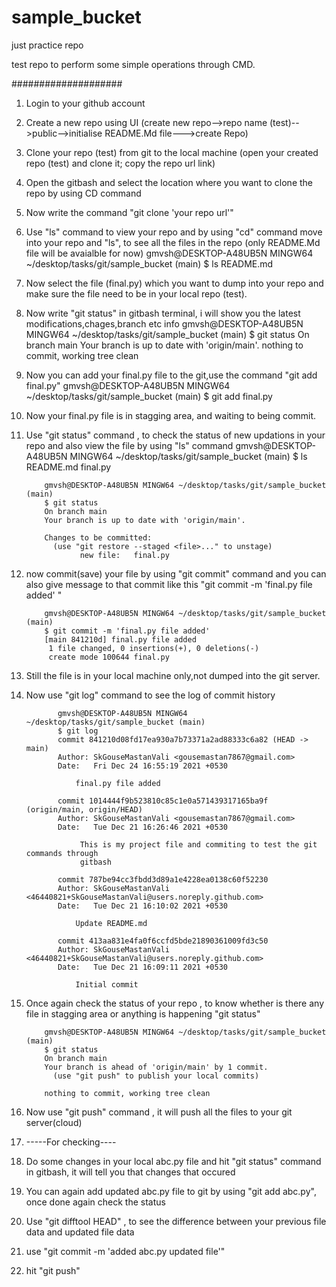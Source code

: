 # sample_bucket
just practice repo

test repo to perform some simple operations through CMD.

####################
1. Login to your github account
2. Create a new repo using UI
   (create new repo-->repo name (test)-->public-->initialise README.Md file--->create Repo)
3. Clone your repo (test) from git to the local machine
  (open your created repo (test) and clone it; copy the repo url link)
4. Open the gitbash and select the location where you want to clone the repo by using CD command
5. Now write the command "git clone 'your repo url'"
6. Use "ls" command to view your repo and by using "cd" command move into your repo and "ls", to see all the files in the repo (only README.Md file will be avaialble for now)
            gmvsh@DESKTOP-A48UB5N MINGW64 ~/desktop/tasks/git/sample_bucket (main)
            $ ls
            README.md

8. Now select the file (final.py) which you want to dump into your repo and make sure the file need to be in your local repo (test).
9. Now write "git status" in gitbash terminal, i will show you the latest modifications,chages,branch etc info
            gmvsh@DESKTOP-A48UB5N MINGW64 ~/desktop/tasks/git/sample_bucket (main)
            $ git status
            On branch main
            Your branch is up to date with 'origin/main'.
            nothing to commit, working tree clean

11. Now you can add your final.py file to the git,use the command "git add final.py"
            gmvsh@DESKTOP-A48UB5N MINGW64 ~/desktop/tasks/git/sample_bucket (main)
            $ git add final.py
13. Now your final.py file is in stagging area, and waiting to being commit.
14. Use "git status" command , to check the status of new updations in your repo and also view the file by using "ls" command
            gmvsh@DESKTOP-A48UB5N MINGW64 ~/desktop/tasks/git/sample_bucket (main)
            $ ls
            README.md  final.py 
            
            gmvsh@DESKTOP-A48UB5N MINGW64 ~/desktop/tasks/git/sample_bucket (main)
            $ git status
            On branch main
            Your branch is up to date with 'origin/main'.

            Changes to be committed:
              (use "git restore --staged <file>..." to unstage)
                    new file:   final.py


16. now commit(save) your file by using "git commit" command and you can also give message to that commit like this "git commit -m 'final.py file added' "

            gmvsh@DESKTOP-A48UB5N MINGW64 ~/desktop/tasks/git/sample_bucket (main)
            $ git commit -m 'final.py file added'
            [main 841210d] final.py file added
             1 file changed, 0 insertions(+), 0 deletions(-)
             create mode 100644 final.py

18. Still the file is in your local machine only,not dumped into the git server.
19. Now use "git log" command to see the log of commit history

               gmvsh@DESKTOP-A48UB5N MINGW64 ~/desktop/tasks/git/sample_bucket (main)
               $ git log
               commit 841210d08fd17ea930a7b73371a2ad88333c6a82 (HEAD -> main)
               Author: SkGouseMastanVali <gousemastan7867@gmail.com>
               Date:   Fri Dec 24 16:55:19 2021 +0530

                   final.py file added

               commit 1014444f9b523810c85c1e0a571439317165ba9f (origin/main, origin/HEAD)
               Author: SkGouseMastanVali <gousemastan7867@gmail.com>
               Date:   Tue Dec 21 16:26:46 2021 +0530

                    This is my project file and commiting to test the git commands through
                    gitbash

               commit 787be94cc3fbdd3d89a1e4228ea0138c60f52230
               Author: SkGouseMastanVali <46440821+SkGouseMastanVali@users.noreply.github.com>
               Date:   Tue Dec 21 16:10:02 2021 +0530

                   Update README.md

               commit 413aa831e4fa0f6ccfd5bde21890361009fd3c50
               Author: SkGouseMastanVali <46440821+SkGouseMastanVali@users.noreply.github.com>
               Date:   Tue Dec 21 16:09:11 2021 +0530

                   Initial commit

21. Once again check the status of your repo , to know whether is there any file in stagging area or anything is happening "git status"

            gmvsh@DESKTOP-A48UB5N MINGW64 ~/desktop/tasks/git/sample_bucket (main)
            $ git status
            On branch main
            Your branch is ahead of 'origin/main' by 1 commit.
              (use "git push" to publish your local commits)

            nothing to commit, working tree clean

23. Now use "git push" command , it will push all the files to your git server(cloud)


25. -----For checking----
26. Do some changes in your local abc.py file and hit "git status" command in gitbash, it will tell you that changes that occured
27. You can again add updated abc.py file to git by using "git add abc.py", once done again check the status
28. Use "git difftool HEAD" , to see the difference between your previous file data and updated file data
29. use "git commit -m 'added abc.py updated file'"
30. hit "git push"

